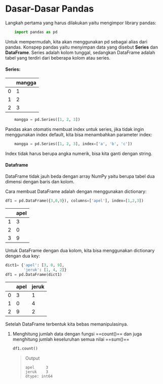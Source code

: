 Dasar-Dasar Pandas
=================
Langkah pertama yang harus dilakukan yaitu mengimpor library pandas:

```python
    import pandas as pd
```

Untuk mempermudah, kita akan menggunakan pd sebagai alias dari pandas.
Konspep pandas yaitu menyimpan data yang disebut **Series** dan **DataFrame**. Series adalah kolom tunggal, sedangkan DataFrame adalah tabel yang terdiri dari beberapa kolom atau series.

#### Series:

|  |mangga  |
|:-|:-|
|0  |1  |
|1  |2  |
|2  |3  |

```python
    mangga = pd.Series([1, 2, 3])
```

Pandas akan otomatis membuat index untuk series, jika tidak ingin menggunakan index default, kita bisa menambahkan parameter index:

```python
    mangga = pd.Series([1, 2, 3], index=['a', 'b', 'c'])
```

Index tidak harus berupa angka numerik, bisa kita ganti dengan string.

#### Dataframe

DataFrame tidak jauh beda dengan array NumPy yaitu berupa tabel dua dimensi dengan baris dan kolom.

Cara membuat DataFrame adalah dengan menggunakan dictionary:

```python
df1 = pd.DataFrame({3,0,9}), columns=['apel'], index=[1,2,3])
```

|  |apel  |
|:-|:-|
|1  |3  |
|2  |0  |
|3  |9  |

Untuk DataFrame dengan dua kolom, kita bisa menggunakan dictionary dengan dua key:

```python
dict1= {'apel': [3, 0, 9], 
        'jeruk': [1, 4, 2]}
df1 = pd.DataFrame(dict1)
```

|  |apel  |jeruk  |
|:-|:-|:-|
|0  |3  |1  |
|1  |0  |4  |
|2  |9  |2  |

Setelah DataFrame terbentuk kita bebas memanipulasinya.

1. Menghitung jumlah data dengan fungsi ==count()== dan juga menghitung jumlah keseluruhan semua nilai ==sum()==

    ```python
    df1.count()
    ```

    >Output
    >```jupyter
    >apel     3
    >jeruk    3
    >dtype: int64
    >```


